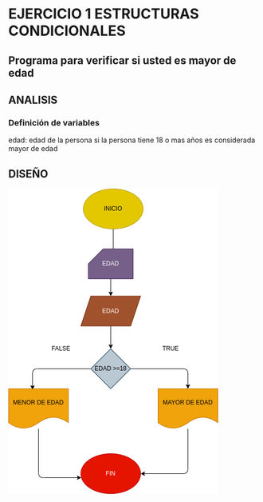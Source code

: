# EJERCICIO 1 ESTRUCTURAS CONDICIONALES
## Programa para verificar si usted es mayor de edad
## ANALISIS
### Definición de variables


edad: edad de la persona
si la persona tiene 18 o mas años es considerada mayor de edad

## DISEÑO

![Diagrama de flujol](diagrama.png "Diagrama de Flujo")


